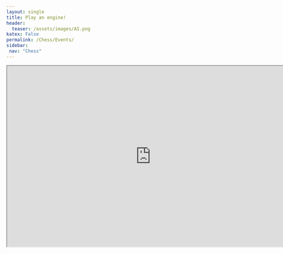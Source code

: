 ```yaml
---
layout: single
title: Play an engine!
header:
  teaser: /assets/images/AI.png
katex: False
permalink: /Chess/Events/
sidebar:
 nav: "Chess"
---
```


<iframe src="https://fritz.chessbase.com" style="width:760px;height:480px"></iframe>
